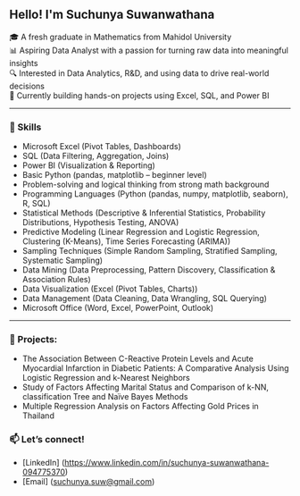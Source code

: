 ## Hello! I'm Suchunya Suwanwathana

🎓 A fresh graduate in Mathematics from Mahidol University  
📊 Aspiring Data Analyst with a passion for turning raw data into meaningful insights  
🔍 Interested in Data Analytics, R&D, and using data to drive real-world decisions  
📁 Currently building hands-on projects using Excel, SQL, and Power BI

---

### 💼 Skills
- Microsoft Excel (Pivot Tables, Dashboards)
- SQL (Data Filtering, Aggregation, Joins)
- Power BI (Visualization & Reporting)
- Basic Python (pandas, matplotlib – beginner level)
- Problem-solving and logical thinking from strong math background
- Programming Languages (Python (pandas, numpy, matplotlib, seaborn), R, SQL)
- Statistical Methods (Descriptive & Inferential Statistics, Probability Distributions, Hypothesis Testing, ANOVA)
- Predictive Modeling (Linear Regression and Logistic Regression, Clustering (K-Means), Time Series Forecasting (ARIMA))
- Sampling Techniques (Simple Random Sampling, Stratified Sampling, Systematic Sampling)
- Data Mining (Data Preprocessing, Pattern Discovery, Classification & Association Rules)
- Data Visualization (Excel (Pivot Tables, Charts))
- Data Management (Data Cleaning, Data Wrangling, SQL Querying)
- Microsoft Office (Word, Excel, PowerPoint, Outlook)

---

### 📂 Projects:
- The Association Between C-Reactive Protein Levels and Acute Myocardial Infarction in Diabetic Patients: A Comparative Analysis Using Logistic Regression and k-Nearest Neighbors
- Study of Factors Affecting Marital Status and Comparison of k-NN, classification Tree and Naïve Bayes Methods
- Multiple Regression Analysis on Factors Affecting Gold Prices in Thailand

### 📫 Let’s connect!
- [LinkedIn] (https://www.linkedin.com/in/suchunya-suwanwathana-094775370)
- [Email] (suchunya.suw@gmail.com)
